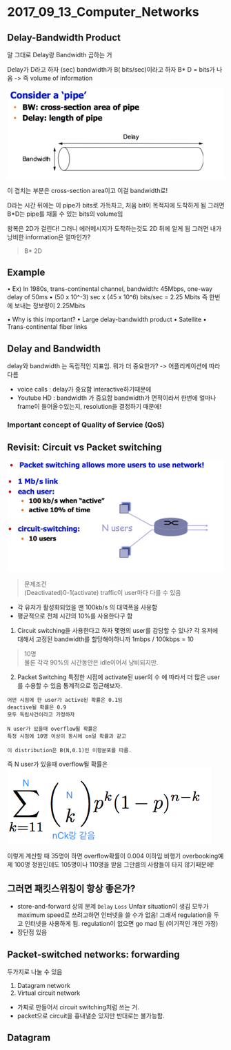# 2017_09_13_Computer_Networks
##  Delay-Bandwidth Product
말 그대로 Delay랑 Bandwidth 곱하는 거 

Delay가 D라고 하자 (sec)
bandwidth가 B( bits/sec)이라고 하자 
B* D = bits가 나옴  -> 즉 volume of information 

![](2017_09_13_Computer_Networks/1.png)

이 겹치는 부분은 cross-section area이고 이걸 bandwidth로! 

D라는 시간 뒤에는 이 pipe가 bits로 가득차고, 처음 bit이 목적지에 도착하게 됨 
그러면 B*D는 pipe를 채울 수 있는 bits의 volume임

왕복은 2D가 걸린다! 그러니 에러메시지가 도착하는것도 2D 뒤에 알게 됨
그러면 내가 낭비한 information은 얼마인가? 
> B* 2D   


## Example
•  Ex) In 1980s, trans-continental channel, bandwidth: 45Mbps, one-way delay of 50ms
•  (50 x 10^-3) sec x (45 x 10^6) bits/sec = 2.25 Mbits
즉 한번에 보내는 정보량이 2.25Mbits 

•  Why is this important?
•  Large delay-bandwidth product 
•  Satellite
•  Trans-continental fiber links

##  Delay and Bandwidth
delay와 bandwidth 는 독립적인 지표임. 
뭐가 더 중요한가?
-> 어플리케이션에 따라 다름
* voice calls : delay가 중요함
interactive하기때문에
* Youtube HD : bandwidth 가 중요함 
bandwidth가 면적이라서 한번에 얼마나 frame이 들어올수있는지, resolution을 결정하기 때문에! 

### Important concept of Quality of Service (QoS)


##  Revisit: Circuit vs Packet switching
![](2017_09_13_Computer_Networks/2.png)

> 문제조건  
(Deactivated)0-1(activate)
traffic이 user마다 다를 수 있음
* 각 유저가 활성화되었을 땐 100kb/s 의 대역폭을 사용함 
* 평균적으로 전체 시간의 10%를 사용한다구 함

1. Circuit switching을 사용한다고 하자
몇명의 user를 감당할 수 있나?
각 유저에 대해서 고정된 bandwidth를 할당해야하니까 
1mbps / 100kbps = 10 
> 10명   
물론 각각 90%의 시간동안은 idle이어서 낭비되지만.


2. Packet Switching 
특정한 시점에 activate된 user의 수 에 따라서 더 많은 user를 수용할 수 있음
통계적으로 접근해보자.
```
어떤 시점에 한 user가 active된 확률은 0.1임
deactive될 확률은 0.9
모두 독립사건이라고 가정하자 

N user가 있을때 overflow될 확률은 
특정 시점에 10명 이상이 동시에 on일 확률과 같고 

이 distribution은 B(N,0.1)인 이항분포를 따름.
```

즉 N user가 있을때 overflow될 확률은 
![](2017_09_13_Computer_Networks/3.png)

이렇게 계산할 때 35명이 하면 overflow확률이 0.004 이하임
비행기 overbooking예제
100명 정원인데도 105명이나 110명을 받음
그만큼의 사람들이 타지 않기때문에!

## 그러면 패킷스위칭이 항상 좋은가?
* store-and-forward 상의 문제 
`Delay` `Loss`
Unfair situation이 생김
모두가 maximum speed로 쓰려고하면 인터넷을 쓸 수가 없음! 
그래서 regulation을 두고 인터넷을 사용하게 됨. 
regulation이 없으면 go mad 됨 (이기적인 개인 가정)
* 장단점 있음


##   Packet-switched networks: forwarding

두가지로 나눌 수 있음

1. Datagram network
2. Virtual circuit network
* 가짜로 만들어서 circuit switching처럼 쓰는 거. 
* packet으로 circuit을 흉내낼순 있지만 반대로는 불가능함.


## Datagram


